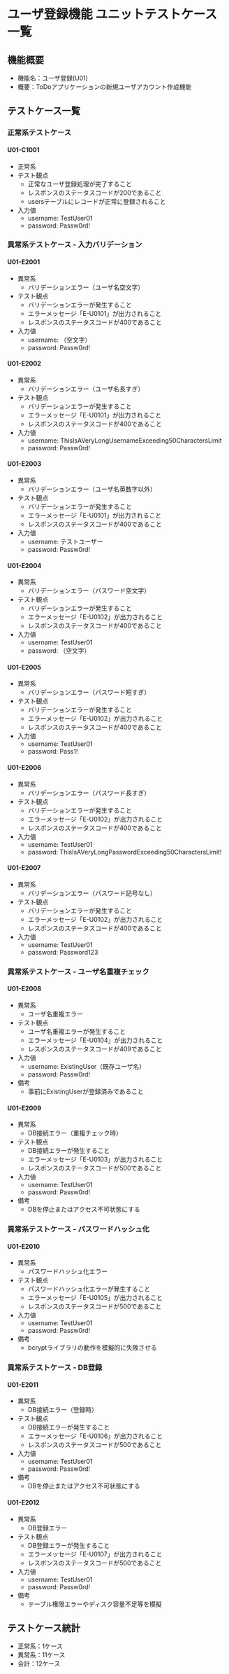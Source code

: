 # ユーザ登録機能 ユニットテストケース一覧

## 機能概要
- 機能名：ユーザ登録(U01)
- 概要：ToDoアプリケーションの新規ユーザアカウント作成機能

## テストケース一覧

### 正常系テストケース

#### U01-C1001
- 正常系
- テスト観点
  - 正常なユーザ登録処理が完了すること
  - レスポンスのステータスコードが200であること
  - usersテーブルにレコードが正常に登録されること
- 入力値
  - username: TestUser01
  - password: Passw0rd!

### 異常系テストケース - 入力バリデーション

#### U01-E2001
- 異常系
  - バリデーションエラー（ユーザ名空文字）
- テスト観点
  - バリデーションエラーが発生すること
  - エラーメッセージ「E-U0101」が出力されること
  - レスポンスのステータスコードが400であること
- 入力値
  - username: （空文字）
  - password: Passw0rd!

#### U01-E2002
- 異常系
  - バリデーションエラー（ユーザ名長すぎ）
- テスト観点
  - バリデーションエラーが発生すること
  - エラーメッセージ「E-U0101」が出力されること
  - レスポンスのステータスコードが400であること
- 入力値
  - username: ThisIsAVeryLongUsernameExceeding50CharactersLimit
  - password: Passw0rd!

#### U01-E2003
- 異常系
  - バリデーションエラー（ユーザ名英数字以外）
- テスト観点
  - バリデーションエラーが発生すること
  - エラーメッセージ「E-U0101」が出力されること
  - レスポンスのステータスコードが400であること
- 入力値
  - username: テストユーザー
  - password: Passw0rd!

#### U01-E2004
- 異常系
  - バリデーションエラー（パスワード空文字）
- テスト観点
  - バリデーションエラーが発生すること
  - エラーメッセージ「E-U0102」が出力されること
  - レスポンスのステータスコードが400であること
- 入力値
  - username: TestUser01
  - password: （空文字）

#### U01-E2005
- 異常系
  - バリデーションエラー（パスワード短すぎ）
- テスト観点
  - バリデーションエラーが発生すること
  - エラーメッセージ「E-U0102」が出力されること
  - レスポンスのステータスコードが400であること
- 入力値
  - username: TestUser01
  - password: Pass1!

#### U01-E2006
- 異常系
  - バリデーションエラー（パスワード長すぎ）
- テスト観点
  - バリデーションエラーが発生すること
  - エラーメッセージ「E-U0102」が出力されること
  - レスポンスのステータスコードが400であること
- 入力値
  - username: TestUser01
  - password: ThisIsAVeryLongPasswordExceeding50CharactersLimit!

#### U01-E2007
- 異常系
  - バリデーションエラー（パスワード記号なし）
- テスト観点
  - バリデーションエラーが発生すること
  - エラーメッセージ「E-U0102」が出力されること
  - レスポンスのステータスコードが400であること
- 入力値
  - username: TestUser01
  - password: Password123

### 異常系テストケース - ユーザ名重複チェック

#### U01-E2008
- 異常系
  - ユーザ名重複エラー
- テスト観点
  - ユーザ名重複エラーが発生すること
  - エラーメッセージ「E-U0104」が出力されること
  - レスポンスのステータスコードが409であること
- 入力値
  - username: ExistingUser（既存ユーザ名）
  - password: Passw0rd!
- 備考
  - 事前にExistingUserが登録済みであること

#### U01-E2009
- 異常系
  - DB接続エラー（重複チェック時）
- テスト観点
  - DB接続エラーが発生すること
  - エラーメッセージ「E-U0103」が出力されること
  - レスポンスのステータスコードが500であること
- 入力値
  - username: TestUser01
  - password: Passw0rd!
- 備考
  - DBを停止またはアクセス不可状態にする

### 異常系テストケース - パスワードハッシュ化

#### U01-E2010
- 異常系
  - パスワードハッシュ化エラー
- テスト観点
  - パスワードハッシュ化エラーが発生すること
  - エラーメッセージ「E-U0105」が出力されること
  - レスポンスのステータスコードが500であること
- 入力値
  - username: TestUser01
  - password: Passw0rd!
- 備考
  - bcryptライブラリの動作を模擬的に失敗させる

### 異常系テストケース - DB登録

#### U01-E2011
- 異常系
  - DB接続エラー（登録時）
- テスト観点
  - DB接続エラーが発生すること
  - エラーメッセージ「E-U0106」が出力されること
  - レスポンスのステータスコードが500であること
- 入力値
  - username: TestUser01
  - password: Passw0rd!
- 備考
  - DBを停止またはアクセス不可状態にする

#### U01-E2012
- 異常系
  - DB登録エラー
- テスト観点
  - DB登録エラーが発生すること
  - エラーメッセージ「E-U0107」が出力されること
  - レスポンスのステータスコードが500であること
- 入力値
  - username: TestUser01
  - password: Passw0rd!
- 備考
  - テーブル権限エラーやディスク容量不足等を模擬

## テストケース統計
- 正常系：1ケース
- 異常系：11ケース
- 合計：12ケース